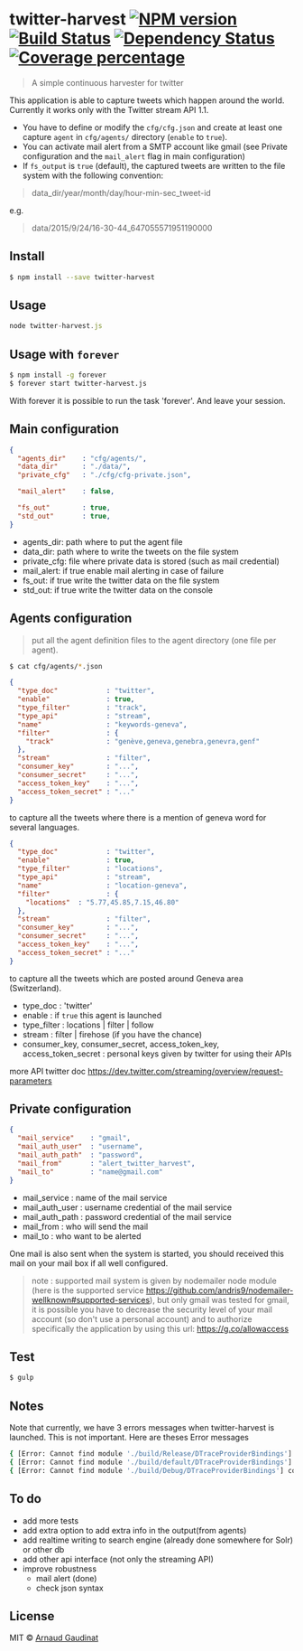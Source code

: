 
[npm-image]: https://badge.fury.io/js/twitter-harvest.svg
[npm-url]: https://npmjs.org/package/twitter-harvest
[travis-image]: https://travis-ci.org/HESGE/twitter-harvest.svg?branch=master
[travis-url]: https://travis-ci.org/HESGE/twitter-harvest
[daviddm-image]: https://david-dm.org/HESGE/twitter-harvest.svg?theme=shields.io
[daviddm-url]: https://david-dm.org/HESGE/twitter-harvest
[coveralls-image]: https://coveralls.io/repos/HESGE/twitter-harvest/badge.svg
[coveralls-url]: https://coveralls.io/r/HESGE/twitter-harvest

# twitter-harvest [![NPM version][npm-image]][npm-url] [![Build Status][travis-image]][travis-url] [![Dependency Status][daviddm-image]][daviddm-url] [![Coverage percentage][coveralls-image]][coveralls-url]
> A simple continuous harvester for twitter

This application is able to capture tweets which happen around the world. Currently it works only with the Twitter stream API 1.1.
* You have to define or modify the `cfg/cfg.json` and create at least one capture `agent` in `cfg/agents/` directory (`enable` to `true`).
* You can activate mail alert from a SMTP account like gmail (see Private configuration and the `mail_alert` flag in main configuration)
* If `fs_output` is `true` (default), the captured tweets are written to the file system with the following convention:

>data_dir/year/month/day/hour-min-sec_tweet-id

e.g.

>data/2015/9/24/16-30-44_647055571951190000

## Install

```sh
$ npm install --save twitter-harvest
```


## Usage

```js
node twitter-harvest.js
```

## Usage with `forever`

```sh
$ npm install -g forever
$ forever start twitter-harvest.js
```

With forever it is possible to run the task 'forever'. And leave your session.

## Main configuration

```json
{
  "agents_dir"    : "cfg/agents/",
  "data_dir"      : "./data/",
  "private_cfg"   : "./cfg/cfg-private.json",

  "mail_alert"    : false,

  "fs_out"        : true,
  "std_out"       : true,
}
```

* agents_dir: path where to put the agent file
* data_dir: path where to write the tweets on the file system
* private_cfg: file where private data is stored (such as mail credential)
* mail_alert: if true enable mail alerting in case of failure
* fs_out: if true write the twitter data on the file system
* std_out: if true write the twitter data on the console

## Agents configuration

> put all the agent definition files to the agent directory (one file per agent).

```sh
$ cat cfg/agents/*.json
```

```json
{
  "type_doc"            : "twitter",
  "enable"              : true,
  "type_filter"         : "track",
  "type_api"            : "stream",
  "name"                : "keywords-geneva",
  "filter"              : {
    "track"             : "genève,geneva,genebra,genevra,genf"
  },
  "stream"              : "filter",
  "consumer_key"        : "...",
  "consumer_secret"     : "...",
  "access_token_key"    : "...",
  "access_token_secret" : "..."  
}
```

to capture all the tweets where there is a mention of geneva word for several languages.


```json
{
  "type_doc"            : "twitter",
  "enable"              : true,
  "type_filter"         : "locations",
  "type_api"            : "stream",
  "name"                : "location-geneva",
  "filter"              : {
    "locations"  : "5.77,45.85,7.15,46.80"
  },
  "stream"              : "filter",
  "consumer_key"        : "...",
  "consumer_secret"     : "...",
  "access_token_key"    : "...",
  "access_token_secret" : "..."
}
```

to capture all the tweets which are posted around Geneva area (Switzerland).

* type_doc : 'twitter'
* enable : if `true` this agent is launched
* type_filter : locations | filter | follow
* stream : filter | firehose (if you have the chance)
* consumer_key, consumer_secret, access_token_key, access_token_secret : personal keys given by twitter for using their APIs

more API twitter doc https://dev.twitter.com/streaming/overview/request-parameters

## Private configuration

```json
{
  "mail_service"    : "gmail",
  "mail_auth_user"  : "username",
  "mail_auth_path"  : "password",
  "mail_from"       : "alert_twitter_harvest",
  "mail_to"         : "name@gmail.com"
}
```

* mail_service : name of the mail service
* mail_auth_user : username credential of the mail service
* mail_auth_path : password credential of the mail service
* mail_from : who will send the mail
* mail_to : who want to be alerted

One mail is also sent when the system is started, you should received this mail on your mail box if all well configured.

>note : supported mail system is given by nodemailer node module (here is the supported service https://github.com/andris9/nodemailer-wellknown#supported-services), but only gmail was tested
for gmail, it is possible you have to decrease the security level of your mail account (so don't use a personal account) and to authorize specifically the application by using this url: https://g.co/allowaccess



## Test

```sh
$ gulp
```

## Notes

Note that currently, we have 3 errors messages when twitter-harvest is launched. This is not important.
Here are theses Error messages

```sh
{ [Error: Cannot find module './build/Release/DTraceProviderBindings'] code: 'MODULE_NOT_FOUND' }
{ [Error: Cannot find module './build/default/DTraceProviderBindings'] code: 'MODULE_NOT_FOUND' }
{ [Error: Cannot find module './build/Debug/DTraceProviderBindings'] code: 'MODULE_NOT_FOUND' }
```


## To do

* add more tests
* add extra option to add extra info in the output(from agents)
* add realtime writing to search engine (already done somewhere for Solr) or other db
* add other api interface (not only the streaming API)
* improve robustness
   * mail alert (done)
   * check json syntax


## License

MIT © [Arnaud Gaudinat](http://bitem.hesge.ch/people/arnaud-gaudinat)
